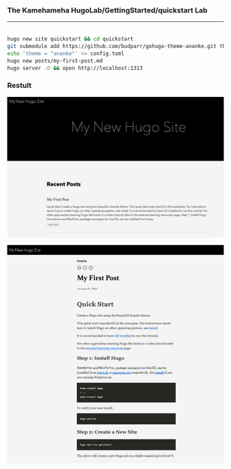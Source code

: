 ### The Kamehameha HugoLab/GettingStarted/quickstart Lab
---


```bash 

hugo new site quickstart && cd quickstart
git submodule add https://github.com/budparr/gohugo-theme-ananke.git themes/ananke
echo 'theme = "ananke"' >> config.toml
hugo new posts/my-first-post.md
hugo server -D && open http://localhost:1313

```

### Restult 

![Blog Homepage](img/quickstart-blog.jpg)

![Blog FirstPost](img/quitckstart-blog-first-post.jpg)